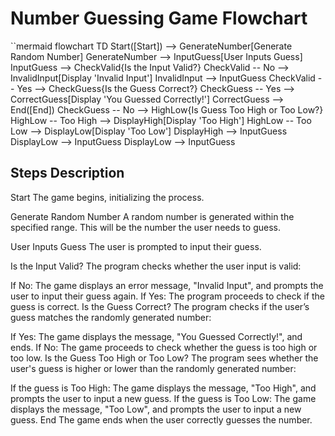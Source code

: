 # Number Guessing Game Flowchart

``mermaid
flowchart TD
    Start([Start]) --> GenerateNumber[Generate Random Number]
    GenerateNumber --> InputGuess[User Inputs Guess]
    InputGuess --> CheckValid{Is the Input Valid?}
    CheckValid -- No --> InvalidInput[Display 'Invalid Input']
    InvalidInput --> InputGuess
    CheckValid -- Yes --> CheckGuess{Is the Guess Correct?}
    CheckGuess -- Yes --> CorrectGuess[Display 'You Guessed Correctly!']
    CorrectGuess --> End([End])
    CheckGuess -- No --> HighLow{Is Guess Too High or Too Low?}
    HighLow -- Too High --> DisplayHigh[Display 'Too High']
    HighLow -- Too Low --> DisplayLow[Display 'Too Low']
    DisplayHigh --> InputGuess
    DisplayLow --> InputGuess
    DisplayLow --> InputGuess


## Steps Description
Start
The game begins, initializing the process.

Generate Random Number
A random number is generated within the specified range. This will be the number the user needs to guess.

User Inputs Guess
The user is prompted to input their guess.

Is the Input Valid?
The program checks whether the user input is valid:

If No: The game displays an error message, "Invalid Input", and prompts the user to input their guess again.
If Yes: The program proceeds to check if the guess is correct.
Is the Guess Correct?
The program checks if the user’s guess matches the randomly generated number:

If Yes: The game displays the message, "You Guessed Correctly!", and ends.
If No: The game proceeds to check whether the guess is too high or too low.
Is the Guess Too High or Too Low?
The program sees whether the user's guess is higher or lower than the randomly generated number:

If the guess is Too High: The game displays the message, "Too High", and prompts the user to input a new guess.
If the guess is Too Low: The game displays the message, "Too Low", and prompts the user to input a new guess.
End
The game ends when the user correctly guesses the number.
